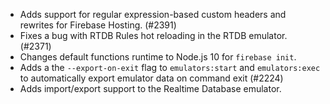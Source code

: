 - Adds support for regular expression-based custom headers and rewrites for Firebase Hosting. (#2391)
- Fixes a bug with RTDB Rules hot reloading in the RTDB emulator. (#2371)
- Changes default functions runtime to Node.js 10 for `firebase init`.
- Adds a the `--export-on-exit` flag to `emulators:start` and `emulators:exec` to automatically export emulator data on command exit (#2224)
- Adds import/export support to the Realtime Database emulator.

